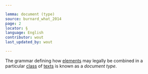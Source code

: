 ```yaml
---

lemma: document (type)
source: burnard_what_2014
page: 2
locator: §
language: English
contributor: wout
last_updated_by: wout

---
```


The grammar defining how [elements](element.html) may legally be combined in a particular [class](class.html) of [texts](text.html) is known as a _document type_.
